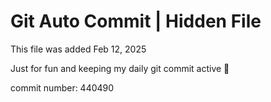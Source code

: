 # Git Auto Commit | Hidden File

This file was added Feb 12, 2025

Just for fun and keeping my daily git commit active 🤪

commit number: 440490
